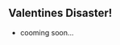 ## Valentines Disaster!


* cooming soon...





 <link rel="stylesheet" type="text/css" href="./assets/styles.css">
